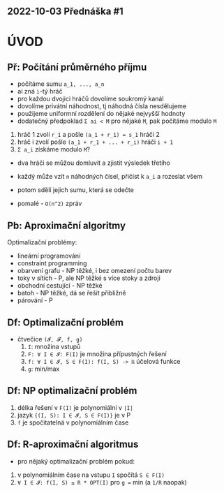 2022-10-03
Přednáška #1
------------



ÚVOD
====


Př: Počítání průměrného příjmu
------------------------------
- počítáme sumu `a_1, ..., a_n`
- ai zná `i`-tý hráč
- pro každou dvojici hráčů dovolíme soukromý kanál
- dovolíme privátní náhodnost, tj náhodná čísla nesdělujeme
- použijeme uniformní rozdělení do nějaké nejvyšší hodnoty
- dodatečný předpoklad `Σ ai < M` pro nějaké `M`, pak počítáme modulo `M`

1. hráč 1 zvolí `r_1` a pošle `(a_1 + r_1) = s_1` hráči 2
2. hráč i zvolí pošle `(a_1 + r_1 + ... + r_i)` hráči `i + 1`
3. `Σ a_i` získáme modulo `M`?
	
- dva hráči se můžou domluvit a zjistit výsledek třetího

- každý může vzít `n` náhodných čísel, přičíst k `a_i` a rozeslat všem
- potom sdělí jejich sumu, která se odečte
- pomalé - `O(n^2)` zpráv



Pb: Aproximační algoritmy
-------------------------
Optimalizační problémy:
+ lineární programování
+ constraint programming
+ obarvení grafu - NP těžké, i bez omezení počtu barev
+ toky v sítích - P, ale NP těžké s více stoky a zdroji
+ obchodní cestující - NP těžké
+ batoh - NP těžké, dá se řešit přibližně
+ párování - P


Df: Optimalizační problém
-------------------------
- čtvečice `(𝓘, 𝓕, f, g)`
	1. `I`: množina vstupů
	2. `F: ∀ I ∈ 𝓘: F(I)` je množina přípustných řešení
	3. `f: ∀ I ∈ 𝓘, S ∈ F(I): f(I, S) -> ℝ` účelová funkce 
	4. `g`: min/max
	

Df: NP optimalizační problém
----------------------------
1. délka řešení v `F(I)` je polynomiální v `|I|`
2. jazyk `{(I, S): I ∈ 𝓘, S ∈ F(I)}` je v P
3. `f` je spočitatelná v polynomiálním čase


Df: R-aproximační algoritmus
----------------------------
- pro nějaký optimalizační problém pokud:
1. v polynomiálním čase na vstupu `I` spočítá `S ∈ F(I)`
2. `∀ I ∈ 𝓘: f(I, S) ≤ R * OPT(I)` pro `g =` min (a `1/R` naopak)